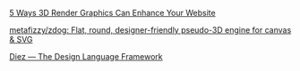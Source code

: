 [5 Ways 3D Render Graphics Can Enhance Your Website](https://webdesign.tutsplus.com/articles/5-ways-3d-render-graphics-can-enhance-your-website--cms-33058)

[metafizzy/zdog: Flat, round, designer-friendly pseudo-3D engine for canvas & SVG](https://github.com/metafizzy/zdog)

[Diez — The Design Language Framework](https://diez.org/)
